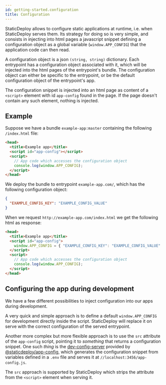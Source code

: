 ```yaml
---
id: getting-started.configuration
title: Configuration
---
```


StaticDeploy allows to configure static applications at runtime, i.e. when
StaticDeploy serves them. Its strategy for doing so is very simple, and consists
in injecting into html pages a javascript snippet defining a configuration
object as a global variable (`window.APP_CONFIG`) that the application code can
then read.

A configuration object is a json `(string, string)` dictionary. Each entrypoint
has a configuration object associated with it, which will be injected into the
html pages of the entrypoint's bundle. The configuration object can either be
specific to the entrypoint, or be the default configuration object of the
entrypoint's app.

The configuration snippet is injected into an html page as content of a
`<script>` element with id `app-config` found in the page. If the page doesn't
contain any such element, nothing is injected.

## Example

Suppose we have a bundle `example-app:master` containing the following
`/index.html` file:

```html
<head>
  <title>Example app</title>
  <script id="app-config"></script>
  <script>
    // App code which accesses the configuration object
    console.log(window.APP_CONFIG);
  </script>
</head>
```

We deploy the bundle to entrypoint `example-app.com/`, which has the following
configuration object:

```json
{
  "EXAMPLE_CONFIG_KEY": "EXAMPLE_CONFIG_VALUE"
}
```

When we request `http://example-app.com/index.html` we get the following html as
response:

```html
<head>
  <title>Example app</title>
  <script id="app-config">
    window.APP_CONFIG = { "EXAMPLE_CONFIG_KEY": "EXAMPLE_CONFIG_VALUE" };
  </script>
  <script>
    // App code which accesses the configuration object
    console.log(window.APP_CONFIG);
  </script>
</head>
```

## Configuring the app during development

We have a few different possibilities to inject configuration into our apps
during development.

A very quick and simple approach is to define a default `window.APP_CONFIG` for
development directly inside the script. StaticDeploy will replace it on serve
with the correct configuration of the served entrypoint.

Another more complex but more flexible approach is to use the `src` attribute of
the `app-config` script, pointing it to _something_ that returns a configuration
snippet. One such _thing_ is the
[dev-config-server](https://github.com/staticdeploy/app-config/blob/master/docs/dev-config-server-cli-options.md)
provided by
[@staticdeploy/app-config](https://github.com/staticdeploy/app-config), which
generates the configuration snippet from variables defined in a `.env` file and
serves it at `//localhost:3456/app-config.js`.

The `src` approach is supported by StaticDeploy which strips the attribute from
the `<script>` element when serving it.
